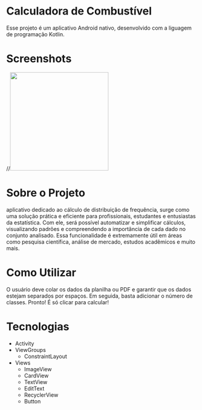 # Calculadora de Combustível

Esse projeto é um aplicativo Android nativo, desenvolvido com a liguagem de programação Kotlin. 

# Screenshots
//<img src="endereço da imagen" width=260>


# Sobre o Projeto
aplicativo dedicado ao cálculo de distribuição de frequência, surge como uma solução prática e eficiente para profissionais, estudantes e entusiastas da estatística. Com ele, será possível automatizar e simplificar cálculos, visualizando padrões e compreendendo a importância de cada dado no conjunto analisado. Essa funcionalidade é extremamente útil em áreas como pesquisa científica, análise de mercado, estudos acadêmicos e muito mais.

# Como Utilizar 
O usuário deve colar os dados da planilha ou PDF e garantir que os dados estejam separados por espaços. Em seguida, basta adicionar o número de classes. Pronto! É só clicar para calcular!

# Tecnologias
- Activity
- ViewGroups
  - ConstraintLayout
- Views
  - ImageView
  - CardView
  - TextView
  - EditText
  - RecyclerView
  - Button
